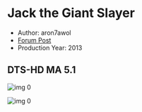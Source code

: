 # Jack the Giant Slayer

* Author: aron7awol
* [Forum Post](https://www.avsforum.com/threads/bass-eq-for-filtered-movies.2995212/post-56898534)
* Production Year: 2013

## DTS-HD MA 5.1

![img 0](https://i.imgur.com/In80CaQ.jpg)

![img 0](https://i.imgur.com/FEUS5Np.png)

